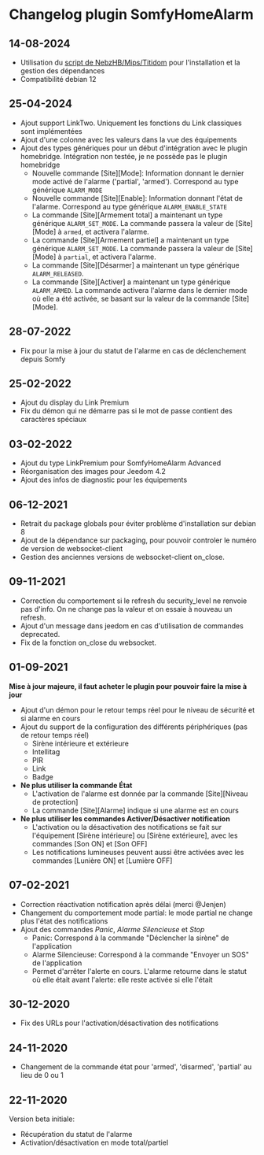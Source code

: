 # Changelog plugin SomfyHomeAlarm

## 14-08-2024
* Utilisation du [script de NebzHB/Mips/Titidom](https://community.jeedom.com/t/dependances-python-des-plugins-venv-pyenv-debian-12/125585/1) pour l'installation et la gestion des dépendances
* Compatibilité debian 12

## 25-04-2024
* Ajout support LinkTwo. Uniquement les fonctions du Link classiques sont implémentées
* Ajout d'une colonne avec les valeurs dans la vue des équipements
* Ajout des types génériques pour un début d'intégration avec le plugin homebridge. Intégration non testée, je ne possède pas le plugin homebridge
  * Nouvelle commande [Site][Mode]: Information donnant le dernier mode activé de l'alarme ('partial', 'armed'). Correspond au type générique `ALARM_MODE`
  * Nouvelle commande [Site][Enable]: Information donnant l'état de l'alarme. Correspond au type générique `ALARM_ENABLE_STATE`
  * La commande [Site][Armement total] a maintenant un type générique `ALARM_SET_MODE`. La commande passera la valeur de [Site][Mode] à `armed`, et activera l'alarme.
  * La commande [Site][Armement partiel] a maintenant un type générique `ALARM_SET_MODE`. La commande passera la valeur de [Site][Mode] à `partial`, et activera l'alarme.
  * La commande [Site][Désarmer] a maintenant un type générique `ALARM_RELEASED`.
  * La commande [Site][Activer] a maintenant un type générique `ALARM_ARMED`. La commande activera l'alarme dans le dernier mode où elle a été activée, se basant sur la valeur de la commande [Site][Mode].

## 28-07-2022
* Fix pour la mise à jour du statut de l'alarme en cas de déclenchement depuis Somfy

## 25-02-2022
* Ajout du display du Link Premium
* Fix du démon qui ne démarre pas si le mot de passe contient des caractères spéciaux

## 03-02-2022
* Ajout du type LinkPremium pour SomfyHomeAlarm Advanced
* Réorganisation des images pour Jeedom 4.2
* Ajout des infos de diagnostic pour les équipements

## 06-12-2021
* Retrait du package globals pour éviter problème d'installation sur debian 8
* Ajout de la dépendance sur packaging, pour pouvoir controler le numéro de version de websocket-client
* Gestion des anciennes versions de websocket-client on_close.

## 09-11-2021
* Correction du comportement si le refresh du security_level ne renvoie pas d'info. On ne change pas la valeur et on essaie à nouveau un refresh.
* Ajout d'un message dans jeedom en cas d'utilisation de commandes deprecated.
* Fix de la fonction on_close du websocket.

## 01-09-2021
**Mise à jour majeure, il faut acheter le plugin pour pouvoir faire la mise à jour**
* Ajout d'un démon pour le retour temps réel pour le niveau de sécurité et si alarme en cours
* Ajout du support de la configuration des différents périphériques (pas de retour temps réel)
  * Sirène intérieure et extérieure
  * Intellitag
  * PIR
  * Link
  * Badge
* **Ne plus utiliser la commande État**
  * L'activation de l'alarme est donnée par la commande [Site][Niveau de protection]
  * La commande [Site][Alarme] indique si une alarme est en cours
* **Ne plus utiliser les commandes Activer/Désactiver notification**
  * L'activation ou la désactivation des notifications se fait sur l'équipement [Sirène intérieure] ou [Sirène extérieure], avec les commandes [Son ON] et [Son OFF]
  * Les notifications lumineuses peuvent aussi être activées avec les commandes [Lunière ON] et [Lumière OFF]

## 07-02-2021
* Correction réactivation notification après délai (merci @Jenjen)
* Changement du comportement mode partial: le mode partial ne change plus l'état des notifications
* Ajout des commandes *Panic*, *Alarme Silencieuse* et *Stop*
  * Panic: Correspond à la commande "Déclencher la sirène" de l'application
  * Alarme Silencieuse: Correspond à la commande "Envoyer un SOS" de l'application
  * Permet d'arrêter l'alerte en cours. L'alarme retourne dans le statut où elle était avant l'alerte: elle reste
  activée si elle l'était


## 30-12-2020
* Fix des URLs pour l'activation/désactivation des notifications

## 24-11-2020
* Changement de la commande état pour 'armed', 'disarmed', 'partial' au lieu de 0 ou 1

## 22-11-2020
Version beta initiale:
* Récupération du statut de l'alarme
* Activation/désactivation en mode total/partiel

